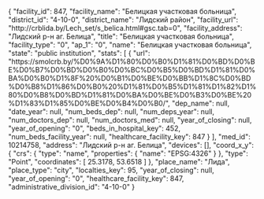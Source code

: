 {
    "facility_id": 847,
    "facility_name": "Белицкая участковая больница",
    "district_id": "4-10-0",
    "district_name": "Лидский район",
    "facility_url": "http:\/\/crblida.by\/Lech_set\/s_belica.html#gsc.tab=0",
    "facility_address": "Лидский р-н аг. Белица",
    "title": "Белицкая участковая больница",
    "facility_type": "0",
    "ap_1": "0",
    "name": "Белицкая участковая больница",
    "state": "public institution",
    "stats": [
        {
            "url": "https:\/\/smolcrb.by\/%D0%9A%D1%80%D0%B0%D1%81%D0%BD%D0%BE%D0%B7%D0%BD%D0%B0%D0%BC%D0%B5%D0%BD%D1%81%D0%BA%D0%B0%D1%8F%20%D0%B1%D0%BE%D0%BB%D1%8C%D0%BD%D0%B8%D1%86%D0%B0%20%D1%81%D0%B5%D1%81%D1%82%D1%80%D0%B8%D0%BD%D1%81%D0%BA%D0%BE%D0%B3%D0%BE%20%D1%83%D1%85%D0%BE%D0%B4%D0%B0\/",
            "dep_name": null,
            "date_year": null,
            "num_beds_dep": null,
            "num_deps_year": null,
            "num_doctors_dep": null,
            "num_doctors_med": null,
            "year_of_closing": null,
            "year_of_opening": "0",
            "beds_in_hospital_key": 452,
            "num_beds_facility_year": null,
            "healthcare_facility_key": 847
        }
    ],
    "med_id": 10214758,
    "address": "Лидский р-н аг. Белица",
    "devices": [],
    "coord_x_y": {
        "crs": {
            "type": "name",
            "properties": {
                "name": "EPSG:4326"
            }
        },
        "type": "Point",
        "coordinates": [
            25.3178,
            53.6518
        ]
    },
    "place_name": "Лида",
    "place_type": "city",
    "localties_key": 95,
    "year_of_closing": null,
    "year_of_opening": "0",
    "healthcare_facility_key": 847,
    "administrative_division_id": "4-10-0"
}